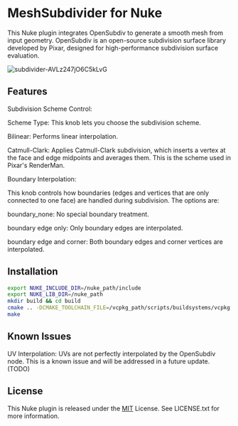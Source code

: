 
# MeshSubdivider for Nuke

This Nuke plugin integrates OpenSubdiv to generate a smooth mesh from input geometry. OpenSubdiv is an open-source subdivision surface library developed by Pixar, designed for high-performance subdivision surface evaluation. 


![subdivider-AVLz247jO6C5kLvG](https://github.com/user-attachments/assets/4b224fce-67c0-4e6e-a9b2-2ee60c967eec)


## Features

Subdivision Scheme Control:

Scheme Type: This knob lets you choose the subdivision scheme.

Bilinear: Performs linear interpolation.

Catmull-Clark: Applies Catmull-Clark subdivision, which inserts a vertex at the face and edge midpoints and averages them. This is the scheme used in Pixar's RenderMan.

Boundary Interpolation:

This knob controls how boundaries (edges and vertices that are only connected to one face) are handled during subdivision. The options are:

boundary_none: No special boundary treatment.

boundary edge only: Only boundary edges are interpolated.

boundary edge and corner: Both boundary edges and corner vertices are interpolated.


## Installation


```bash
export NUKE_INCLUDE_DIR=/nuke_path/include
export NUKE_LIB_DIR=/nuke_path
mkdir build && cd build
cmake .. -DCMAKE_TOOLCHAIN_FILE=/vcpkg_path/scripts/buildsystems/vcpkg.cmake
make
```
    
## Known Issues

UV Interpolation: UVs are not perfectly interpolated by the OpenSubdiv node. This is a known issue and will be addressed in a future update. (TODO)
## License

This Nuke plugin is released under the [MIT](https://choosealicense.com/licenses/mit/) License. See LICENSE.txt for more information.
